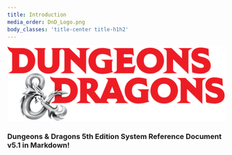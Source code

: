 ```yaml
---
title: Introduction
media_order: DnD_Logo.png
body_classes: 'title-center title-h1h2'
---
```


![D&D Logo](DnD_Logo.png)

### Dungeons & Dragons 5th Edition System Reference Document v5.1 in Markdown!




